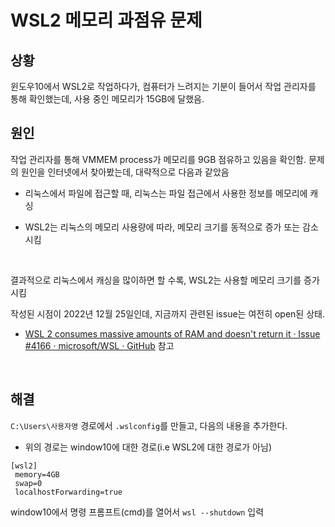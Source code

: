 # WSL2 메모리 과점유 문제

## 상황

윈도우10에서 WSL2로 작업하다가, 컴퓨터가 느려지는 기분이 들어서 작업 관리자를 통해 확인했는데, 사용 중인 메모리가 15GB에 달했음.<br/>

## 원인

작업 관리자를 통해 VMMEM process가 메모리를 9GB 점유하고 있음을 확인함. 문제의 원인을 인터넷에서 찾아봤는데, 대략적으로 다음과 같았음

- 리눅스에서 파일에 접근할 때, 리눅스는 파일 접근에서 사용한 정보를 메모리에 캐싱

- WSL2는 리눅스의 메모리 사용량에 따라, 메모리 크기를 동적으로 증가 또는 감소 시킴

<br/>

결과적으로 리눅스에서 캐싱을 많이하면 할 수록, WSL2는 사용할 메모리 크기를 증가 시킴

작성된 시점이 2022년 12월 25일인데, 지금까지 관련된 issue는 여전히 open된 상태.

- [WSL 2 consumes massive amounts of RAM and doesn&#39;t return it · Issue #4166 · microsoft/WSL · GitHub](https://github.com/microsoft/WSL/issues/4166) 참고

<br/>

## 해결

`C:\Users\사용자명` 경로에서 `.wslconfig`를 만들고, 다음의 내용을 추가한다.

- 위의 경로는 window10에 대한 경로(i.e WSL2에 대한 경로가 아님)

```
[wsl2]
 memory=4GB
 swap=0
 localhostForwarding=true
```

window10에서 명령 프롬프트(cmd)를 열어서 `wsl --shutdown` 입력


